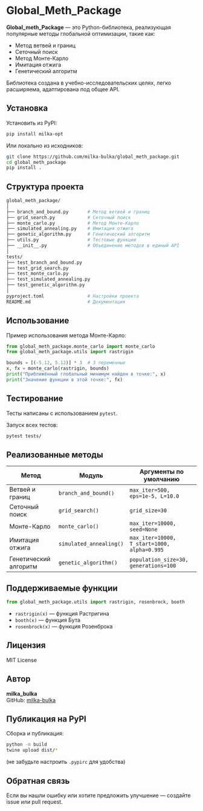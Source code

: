 # Global_Meth_Package

**Global_meth_Package** — это Python-библиотека, реализующая популярные методы глобальной оптимизации, такие как:
- Метод ветвей и границ
- Сеточный поиск
- Метод Монте-Карло
- Имитация отжига
- Генетический алгоритм

Библиотека создана в учебно-исследовательских целях, легко расширяема, адаптирована под общее API.


## Установка

Установить из PyPI:

```bash
pip install milka-opt
```

Или локально из исходников:

```bash
git clone https://github.com/milka-bulka/global_meth_package.git
cd global_meth_package
pip install .
```


## Структура проекта

```bash
global_meth_package/
│
├── branch_and_bound.py       # Метод ветвей и границ
├── grid_search.py            # Сеточный поиск
├── monte_carlo.py            # Метод Монте-Карло
├── simulated_annealing.py    # Имитация отжига
├── genetic_algorithm.py      # Генетический алгоритм
├── utils.py                  # Тестовые функции
├── __init__.py               # Объединение методов в единый API
│
tests/
├── test_branch_and_bound.py
├── test_grid_search.py
├── test_monte_carlo.py
├── test_simulated_annealing.py
├── test_genetic_algorithm.py
│
pyproject.toml                # Настройки проекта
README.md                     # Документация
```


## Использование

Пример использования метода Монте-Карло:

```python
from global_meth_package.monte_carlo import monte_carlo
from global_meth_package.utils import rastrigin

bounds = [(-5.12, 5.12)] * 3  # 3 переменные
x, fx = monte_carlo(rastrigin, bounds)
print("Приближённый глобальный минимум найден в точке:", x)
print("Значение функции в этой точке:", fx)
```


## Тестирование

Тесты написаны с использованием `pytest`.

Запуск всех тестов:

```bash
pytest tests/
```


## Реализованные методы

| Метод                  | Модуль                  | Аргументы по умолчанию                        |
|------------------------|-------------------------|-----------------------------------------------|
| Ветвей и границ        | `branch_and_bound()`    | `max_iter=500, eps=1e-5, L=10.0`              |
| Сеточный поиск         | `grid_search()`         | `grid_size=30`                                |
| Монте-Карло            | `monte_carlo()`         | `max_iter=10000, seed=None`                   |
| Имитация отжига        | `simulated_annealing()` | `max_iter=10000, T_start=1000, alpha=0.995`   |
| Генетический алгоритм  | `genetic_algorithm()`   | `population_size=30, generations=100`         |


## Поддерживаемые функции

```python
from global_meth_package.utils import rastrigin, rosenbrock, booth
```

- `rastrigin(x)` — функция Растригина
- `booth(x)` — функция Бута
- `rosenbrock(x)` — функция Розенброка

## Лицензия

MIT License

## Автор

**milka_bulka**  
GitHub: [milka-bulka](https://github.com/milka-bulka)

## Публикация на PyPI

Сборка и публикация:

```bash
python -m build
twine upload dist/*
```

(не забудьте настроить `.pypirc` для удобства)


## Обратная связь

Если вы нашли ошибку или хотите предложить улучшение — создайте issue или pull request.

